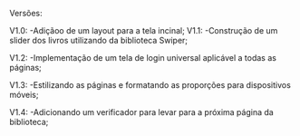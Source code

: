 Versões:

  V1.0:
    -Adiçãoo de um layout para a tela incinal;
  V1.1:
    -Construção de um slider dos livros utilizando da biblioteca Swiper;

  V1.2:
    -Implementação de um tela de login universal aplicável a todas as páginas;
    
  V1.3:
    -Estilizando as páginas e formatando as proporções para dispositivos móveis;

  V1.4:
    -Adicionando um verificador para levar para a próxima página da biblioteca;